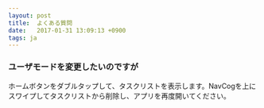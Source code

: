 ```yaml
---
layout: post
title:  よくある質問
date:   2017-01-31 13:09:13 +0900
tags: ja
---
```


### ユーザモードを変更したいのですが

ホームボタンをダブルタップして、タスクリストを表示します。NavCogを上にスワイプしてタスクリストから削除し、アプリを再度開いてください。
